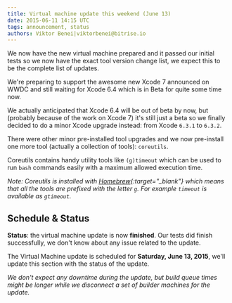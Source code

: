```yaml
---
title: Virtual machine update this weekend (June 13)
date: 2015-06-11 14:15 UTC
tags: announcement, status
authors: Viktor Benei|viktorbenei@bitrise.io
---
```


We now have the new virtual machine prepared and it
passed our initial tests so we now have the exact tool
version change list, we expect this to be the complete list of updates.

We're preparing to support the awesome new Xcode 7 announced on WWDC
and still waiting for Xcode 6.4 which is in Beta for quite some time now.

We actually anticipated that Xcode 6.4 will be out of beta by now,
but (probably because of the work on Xcode 7) it's still just a beta
so we finally decided to do a minor Xcode upgrade instead:
from Xcode `6.3.1` to `6.3.2`.

There were other minor pre-installed tool upgrades
and we now pre-install one more tool (actually a collection of tools): `coreutils`.

Coreutils contains handy utility tools like `(g)timeout`
which can be used to run `bash` commands easily with a maximum
allowed execution time.

*Note: Coreutils is installed with [Homebrew](http://brew.sh/){:target="_blank"} which means
that all the tools are prefixed with the letter `g`.
For example `timeout` is available as `gtimeout`.*


## Schedule & Status

**Status**: the virtual machine update is now **finished**.
Our tests did finish successfully, we don't know about any issue related to the update.

The Virtual Machine update is scheduled for **Saturday, June 13, 2015**,
we'll update this section with the status of the update.

*We don't expect any downtime during the update, but build queue
times might be longer while we disconnect a set of
builder machines for the update.*

